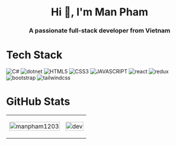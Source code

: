 <h1 align="center">Hi 👋, I'm Man Pham</h1>
<h3 align="center">A passionate full-stack developer from Vietnam </h3>

# Tech Stack
![C#](https://img.shields.io/badge/-c%23-903BA7?style=for-the-badge&logo=csharp&logoColor=white)
![dotnet](https://img.shields.io/badge/-asp.net-903BA7?style=for-the-badge&logo=dotnet&logoColor=white)
![HTML5](https://img.shields.io/badge/-HTML5-E34F26?style=for-the-badge&logo=HTML5&logoColor=white)
![CSS3](https://img.shields.io/badge/-css3-1572B6?style=for-the-badge&logo=css3&logoColor=white)
![JAVASCRIPT](https://img.shields.io/badge/JAVASCRIPT-E09F2A?style=for-the-badge&logo=JAVASCRIPT&logoColor=white)
![react](https://img.shields.io/badge/-reactjs-0D0627?style=for-the-badge&logo=react&logoColor=white)
![redux](https://img.shields.io/badge/-redux-7247B5?style=for-the-badge&logo=redux&logoColor=white)
![bootstrap](https://img.shields.io/badge/-bootstrap-6E41A4?style=for-the-badge&logo=bootstrap&logoColor=white)
![tailwindcss](https://img.shields.io/badge/-tailwindcss-15B8C5?style=for-the-badge&logo=tailwindcss&logoColor=white)


# GitHub Stats
<table style="border: none" cellspacing="0" cellpadding="0">
  <tr style="border: none">
    <td style="border: none">
      <img src="https://github-readme-stats.vercel.app/api?username=manpham1203&hide_border=false&include_all_commits=true&count_private=true" alt="manpham1203" width="100%"/>
    </td>
    <td style="border: none">
      <p align="center"> 
        <img src="https://cdn.dribbble.com/users/1059583/screenshots/4171367/coding-freak.gif" alt="dev" width="100%"/>
      </p>
    </td>
  </tr>
</table>


